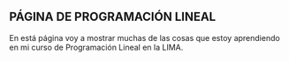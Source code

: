 ## PÁGINA DE PROGRAMACIÓN LINEAL
En está página voy a mostrar muchas de las cosas que estoy aprendiendo en mi curso de Programación Lineal en la LIMA. 
